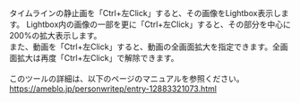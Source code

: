 タイムラインの静止画を「Ctrl+左Click」すると、その画像をLightbox表示します。
Lightbox内の画像の一部を更に「Ctrl+左Click」すると、その部分を中心に200%の拡大表示します。<br>
また、動画を「Ctrl+左Click」すると、動画の全画面拡大を指定できます。全画面拡大は再度「Ctrl+左Click」で解除できます。<br>
<br>
このツールの詳細は、以下のページのマニュアルを参照ください。<br>
https://ameblo.jp/personwritep/entry-12883321073.html


